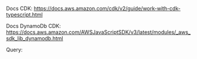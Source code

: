 Docs CDK:
https://docs.aws.amazon.com/cdk/v2/guide/work-with-cdk-typescript.html

Docs DynamoDb CDK:
https://docs.aws.amazon.com/AWSJavaScriptSDK/v3/latest/modules/_aws_sdk_lib_dynamodb.html

Query:

<!-- const query: QueryCommandInput = {
  TableName: this.TABLE_NAME,
  IndexName: 'parentExperienceId',
  KeyConditionExpression: '#parentExperienceId = :parentExperienceId',
  ExpressionAttributeNames: {
    '#parentExperienceId': 'parent_experience_id'
  },
  ExpressionAttributeValues: {
    ':parentExperienceId': parentExperienceId
  },
}
console.log(`> query parent: ${JSON.stringify(query)}`)
const response = await this.client.send(new QueryCommand(query))
const experience = response.Items -->
